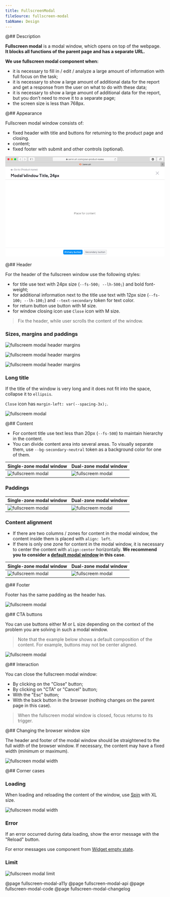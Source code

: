 ```yaml
---
title: FullscreenModal
fileSource: fullscreen-modal
tabName: Design
---
```


@## Description

**Fullscreen modal** is a modal window, which opens on top of the webpage. **It blocks all functions of the parent page and has a separate URL.**

**We use fullscreen modal component when:**

- it is necessary to fill in / edit / analyze a large amount of information with full focus on the task;
- it is necessary to show a large amount of additional data for the report and get a response from the user on what to do with these data;
- it is necessary to show a large amount of additional data for the report, but you don’t need to move it to a separate page;
- the screen size is less than 768px.

@## Appearance

Fullscreen modal window consists of:

- fixed header with title and buttons for returning to the product page and closing.
- content;
- fixed footer with submit and other controls (optional).

![fullscreem modal](static/fullscreen-modal.png)

@## Header

For the header of the fullscreen window use the following styles:

- for title use text with 24px size (`--fs-500; --lh-500;`) and bold font-weight;
- for additional information next to the title use text with 12px size (`--fs-100; --lh-100;`) and `--text-secondary` token for text color.
- for return button use button with M size.
- for window closing icon use `Close` icon with M size.

> Fix the header, while user scrolls the content of the window.

### Sizes, margins and paddings

<!-- ```css
height: 78px;
padding: 40px 72px 8px 32px;
border-bottom: 1px solid var(--border-primary);
``` -->

![fullscreem modal header margins](static/header.png)

![fullscreem modal header margins](static/header-padding.png)

![fullscreem modal header margins](static/divider.png)

### Long title

If the title of the window is very long and it does not fit into the space, collapse it to `ellipsis`.

`Close` icon has `margin-left: var(--spacing-3x);`.

![fullscreem modal](static/long-heading.png)

@## Content

- For content title use text less than 20px (`--fs-500`) to maintain hierarchy in the content.
- You can divide content area into several areas. To visually separate them, use `--bg-secondary-neutral` token as a background color for one of them.

| Single-zone modal window                           | Dual-zone modal window                             |
| -------------------------------------------------- | -------------------------------------------------- |
| ![fullscreem modal](static/fullscreen-modal-3.png) | ![fullscreem modal](static/fullscreen-modal-2.png) |

### Paddings

| Single-zone modal window                 | Dual-zone modal window                     |
| ---------------------------------------- | ------------------------------------------ |
| ![fullscreem modal](static/paddings.png) | ![fullscreem modal](static/paddings-2.png) |

### Content alignment

- If there are two columns / zones for content in the modal window, the content inside them is placed with `align: left`.
- If there is only one zone for content in the modal window, it is necessary to center the content with `align:center` horizontally. **We recommend you to consider a [default modal window](/components/modal) in this case**.

| Single-zone modal window                  | Dual-zone modal window                    |
| ----------------------------------------- | ----------------------------------------- |
| ![fullscreem modal](static/content-1.png) | ![fullscreem modal](static/content-2.png) |

@## Footer

Footer has the same padding as the header has.

<!-- ```css
height: 52px;
padding: 40px 72px 8px 32px;
border-top: 1px solid var(--border-primary);
``` -->

![fullscreem modal](static/footer-fixed.png)

@## CTA buttons

You can use buttons either M or L size depending on the context of the problem you are solving in such a modal window.

> Note that the example below shows a default composition of the content. For example, buttons may not be center aligned.

![fullscreem modal](static/footer-fixed2.png)

@## Interaction

You can close the fullscreen modal window:

- By clicking on the "Close" button;
- By clicking on "CTA" or "Cancel" button;
- With the "Esc" button;
- With the back button in the browser (nothing changes on the parent page in this case).

> When the fullscreen modal window is closed, focus returns to its trigger.

@## Changing the browser window size

The header and footer of the modal window should be straightened to the full width of the browser window. If necessary, the content may have a fixed width (minimum or maximum).

![fullscreen modal width](static/fullscreen-yes-no.png)

@## Corner cases

### Loading

When loading and reloading the content of the window, use [Spin](/components/spin) with XL size.

![fullscreen modal width](static/loading.png)

### Error

If an error occurred during data loading, show the error message with the "Reload" button.

For error messages use component from [Widget empty state](/components/widget-empty/).

### Limit

![fullscreen modal limit](static/limit.png)

@page fullscreen-modal-a11y
@page fullscreen-modal-api
@page fullscreen-modal-code
@page fullscreen-modal-changelog
